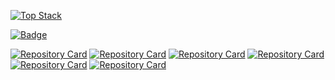 [![Top Stack](https://widget.realdeveloper.pro/api/top?stack=Machine-Learning,Python,Tensorflow)](https://github.com/emirhanai)

[![Badge](https://widget.realdeveloper.pro/api/badge?title=Languages%20,%20Framework%20and%20DevOps&badges=Python,Java,Tensorflow,C,Linux,PyTorch,Azure,AWS,Scikit-Learn,GitHub/Git)](https://github.com/emirhanai)

[![Repository Card](https://widget.realdeveloper.pro/api/card?user=emirhanai&repo=Cryptocurrency-Prediction-with-Artificial-Intelligence&locale=en)](https://github.com/emirhanai/Cryptocurrency-Prediction-with-Artificial-Intelligence)
[![Repository Card](https://widget.realdeveloper.pro/api/card?user=emirhanai&repo=NASA-Project-Plastic-Marine-Debris-Classification-Machine-Learning-Software&locale=en)](https://github.com/emirhanai/NASA-Project-Plastic-Marine-Debris-Classification-Machine-Learning-Software)
[![Repository Card](https://widget.realdeveloper.pro/api/card?user=emirhanai&repo=Cell-Instance-Segmentation-Deep-Learning-Project-Emirhan-BULUT&locale=en)](https://github.com/emirhanai/Cell-Instance-Segmentation-Deep-Learning-Project-Emirhan-BULUT)
[![Repository Card](https://widget.realdeveloper.pro/api/card?user=emirhanai&repo=Covid-19-Mu-Variant-B.1.621-Prediction-and-Classification-Artificial-Intelligence-Machine-Learning&locale=en)](https://github.com/emirhanai/Covid-19-Mu-Variant-B.1.621-Prediction-and-Classification-Artificial-Intelligence-Machine-Learning)
[![Repository Card](https://widget.realdeveloper.pro/api/card?user=emirhanai&repo=Estimated-annual-CO2-emissions-from-diesel-generators-at-mobile-or-cell-towers&locale=en)](https://github.com/emirhanai/Estimated-annual-CO2-emissions-from-diesel-generators-at-mobile-or-cell-towers)
[![Repository Card](https://widget.realdeveloper.pro/api/card?user=emirhanai&repo=Classification-thanks-to-the-SVM-model-with-7-years-of-ozone-data-with-Machine-Learning&locale=en)](https://github.com/emirhanai/Classification-thanks-to-the-SVM-model-with-7-years-of-ozone-data-with-Machine-Learning)
